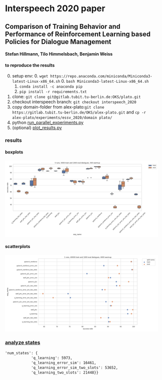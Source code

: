 
# Interspeech 2020 paper

## Comparison of Training Behavior and Performance of Reinforcement Learning based Policies for Dialogue Management
#### Stefan Hillmann, Tilo Himmelsbach, Benjamin Weiss

#### to reproduce the results
0. setup env: 
    0. `wget https://repo.anaconda.com/miniconda/Miniconda3-latest-Linux-x86_64.sh`
    0. `bash Miniconda3-latest-Linux-x86_64.sh`
    1. `conda install -c anaconda pip`
    2. `pip install -r requirements.txt`
0. clone: `git clone git@gitlab.tubit.tu-berlin.de:OKS/plato.git`
0. checkout interspeech branch: `git checkout interspeech_2020`
0. copy domain-folder from alex-plato:`git clone https://gitlab.tubit.tu-berlin.de/OKS/alex-plato.git` and `cp -r alex-plato/experiments/essv_2020/domain plato/`
1. python [run_parallel_experiments.py](run_parallel_experiments.py)
2. (optional) [plot_results.py](plot_results.py)


### results
#### boxplots
![boxplots](results/5000_500/boxplot_%20True.png)

#### scatterplots
![boxplots](results/40000_4000/scatterplot_%20True.png)

### [analyze states](analyze_states.py)

```shell script
'num_states': {
            'q_learning': 5973,
            'q_learning_error_sim': 16461,
            'q_learning_error_sim_two_slots': 53652,
            'q_learning_two_slots': 21448}}
```
